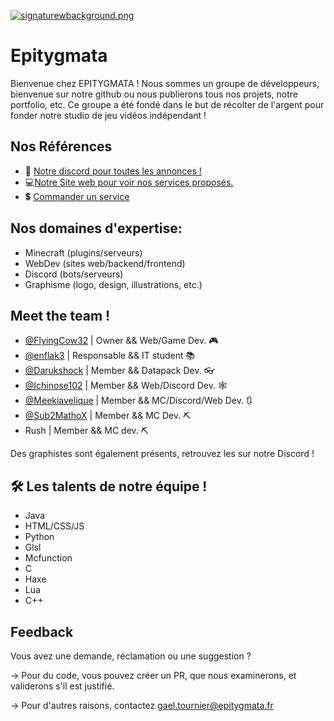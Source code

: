 
[![signaturewbackground.png](https://i.postimg.cc/3xNQZ4V2/croppedbanner.jpg)](https://postimg.cc/vcJKYBQm)

# Epitygmata

Bienvenue chez EPITYGMATA ! 
Nous sommes un groupe de développeurs, bienvenue sur notre github ou nous publierons tous nos projets, notre portfolio, etc. 
Ce groupe a été fondé dans le but de récolter de l'argent pour fonder notre studio de jeu vidéos indépendant ! 


## Nos Références

 - 🤖 [Notre discord pour toutes les annonces !](https://discord.gg/nKmrsHdQ4v)
 - 💻[Notre Site web pour voir nos services proposés.](https://www.epitygmata.fr/)
 - 💲 [Commander un service](https://www.epitygmata.fr/contactcommandes)

## Nos domaines d'expertise: 
- Minecraft (plugins/serveurs)
- WebDev (sites web/backend/frontend)
- Discord (bots/serveurs)
- Graphisme (logo, design, illustrations, etc.)


## Meet the team ! 

- [@FlyingCow32](https://github.com/FlyingCow31) | Owner && Web/Game Dev. 🎮
- [@enflak3](https://github.com/enflak3) | Responsable && IT student 📚
- [@Darukshock](https://github.com/Darukshock) | Member && Datapack Dev. 👓
- [@Ichinose102](https://github.com/Ichinose102) | Member && Web/Discord Dev. 🕸
- [@Meekiavelique](https://github.com/Meekiavelique) | Member && MC/Discord/Web Dev. 🔃 
- [@Sub2MathoX](https://github.com/Sub2MathoX) | Member && MC Dev. ⛏
- Rush | Member && MC dev. ⛏

Des graphistes sont également présents, retrouvez les sur notre Discord !

 

## 🛠 Les talents de notre équipe ! 
- Java
- HTML/CSS/JS 
- Python 
- Glsl
- Mcfunction
- C
- Haxe
- Lua
- C++


## Feedback

Vous avez une demande, réclamation ou une suggestion ? 

-> Pour du code, vous pouvez créer un PR, que nous examinerons, et validerons s'il est justifié. 

-> Pour d'autres raisons, contactez gael.tournier@epitygmata.fr



